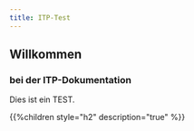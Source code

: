 ```yaml
---
title: ITP-Test
---
```


## Willkommen

### bei der ITP-Dokumentation

Dies ist ein TEST.

{{%children style="h2" description="true" %}}
